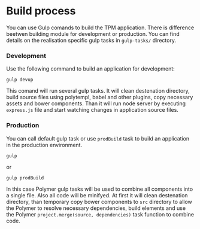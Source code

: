 # Build process

You can use Gulp comands to build the TPM application. There is difference beetwen building module for development or production.  You can find details on the realisation specific gulp tasks in `gulp-tasks/` directory.

### Development

Use the following command to build an application for development:

```text
gulp devup
```

This comand will run several gulp tasks. It will clean destenation directory,  build source files using polytempl, babel and other plugins, copy necessary assets and bower components. Than it will run node server by executing `express.js` file and start watching changes in application source files.

### Production

You can call default gulp task or use `prodBuild` task to build an application in the production environment. 

```text
gulp 
```

or

```text
gulp prodBuild
```

In this case  Polymer gulp tasks will be used to combine all components into a single file. Also all code will be minifyed. At first it will clean destenation directory, than temporary copy bower components  to `src` directory to allow the Polymer to resolve necessary dependencies, build elements and use the Polymer `project.merge(source, dependencies)` task function to combine code.

